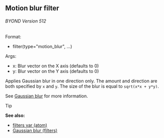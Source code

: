 ## Motion blur filter 
###### BYOND Version 512

<!-- -->
Format:
+   filter(type="motion_blur", ...)
<!-- -->
Args:
+   x: Blur vector on the X axis (defaults to 0)
+   y: Blur vector on the Y axis (defaults to 0)


Applies Gaussian blur in one direction only. The amount and
direction are both specified by `x` and `y`. The size of the blur is
equal to `sqrt(x*x + y*y)`. 

See [Gaussian blur](/ref/notes/filters/blur.md) for more information.

> [!TIP] 
> **See also:**
> +   [filters var (atom)](/ref/atom/var/filters.md) 
> +   [Gaussian blur (filters)](/ref/notes/filters/blur.md) 